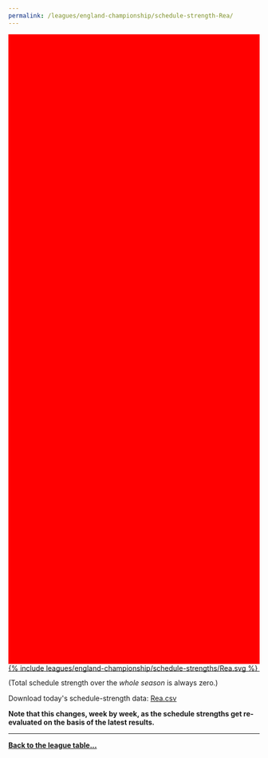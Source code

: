 ```yaml
---
permalink: /leagues/england-championship/schedule-strength-Rea/
---
```


<style>
.svg-wrap {
    background-color:red;
    height:0;
    padding-top:250%; /* 350px/550px */
    position: relative;
}

svg {
    background-color: white;
    height: 100%;
    display:block;
    width: 100%;
    position: absolute;
    top:0;
    left:0;
}
</style>


<div class="svg-wrap">
{% include leagues/england-championship/schedule-strengths/Rea.svg %}
</div>

-----

(Total schedule strength over the *whole season* is always zero.)


Download today's schedule-strength data: [Rea.csv](/assets/leagues/england-premier-league/2019/schedule-strengths/Rea.csv)

**Note that this changes, week by week, as the schedule strengths get re-evaluated on the
basis of the latest results.**

-----

[**Back to the league table...**](/leagues/england-championship)


